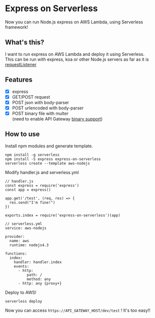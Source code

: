 # Express on Serverless

Now you can run Node.js express on AWS Lambda, using Serverless framework!

## What's this?

I want to run express on AWS Lambda and deploy it using Serverless.  
This can be run with express, koa or other Node.js servers as far as it is [requestListener](https://nodejs.org/api/http.html#http_http_createserver_requestlistener)

## Features

- [x] express
- [x] GET/POST request
- [x] POST json with body-parser
- [x] POST urlencoded with body-parser
- [x] POST binary file with multer  
(need to enable API Gateway [binary support](https://aws.amazon.com/jp/blogs/compute/binary-support-for-api-integrations-with-amazon-api-gateway/))

## How to use

Install npm modules and generate template.

```
npm install -g serverless
npm install -S express express-on-serverless
serverless create --template aws-nodejs
```

Modify handler.js and serverless.yml

```
// handler.js
const express = require('express')
const app = express()

app.get('/test', (req, res) => {
  res.send("I'm fine!")
})

exports.index = require('express-on-serverless')(app)
```

```
// serverless.yml
service: aws-nodejs

provider:
  name: aws
  runtime: nodejs4.3

functions:
  index:
    handler: handler.index
    events:
      - http:
          path: /
          method: any
      - http: any {proxy+}
```

Deploy to AWS!

```
serverless deploy
```

Now you can access `https://API_GATEWAY_HOST/dev/test` !
It's too easy!!
